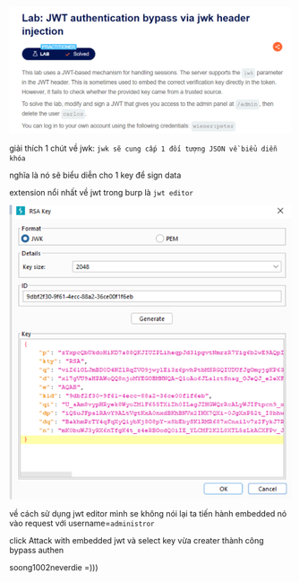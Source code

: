 ![image](../img/3.1.png)

giải thích 1 chút về jwk: `jwk sẽ cung cấp 1 đối tượng JSON về biểu diễn khóa`

nghĩa là nó sẽ biểu diễn cho 1 key để sign data

extension nổi nhất về jwt trong burp là `jwt editor`

![image](../img/3.2.png)

về cách sử dụng jwt editor mình se không nói lại
ta tiến hành embedded nó vào request với username=`administror`

click Attack with embedded jwt và select key vừa creater
thành công bypass authen

soong1002neverdie =)))